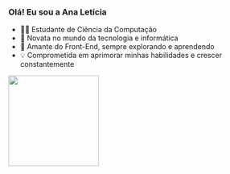 ### Olá! Eu sou a Ana Letícia

- 👩‍💻 Estudante de Ciência da Computação
- 🌱 Novata no mundo da tecnologia e informática
- 🌟 Amante do Front-End, sempre explorando e aprendendo
- 💡 Comprometida em aprimorar minhas habilidades e crescer constantemente

<div>
  <a href="https://github.com/AnaSouzaPinheiro"></a>
  <img height="180em" src="https://github-readme-stats.vercel.app/api/top-langs/?username=AnaSouzaPinheiro&layout=compact&langs_count=16&theme=dracula" style="border: none;">
</div>
